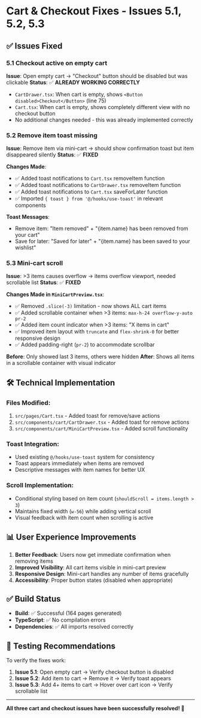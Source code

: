 # Cart & Checkout Fixes - Issues 5.1, 5.2, 5.3

## ✅ Issues Fixed

### 5.1 Checkout active on empty cart

**Issue**: Open empty cart → "Checkout" button should be disabled but was clickable
**Status**: ✅ **ALREADY WORKING CORRECTLY**

- `CartDrawer.tsx`: When cart is empty, shows `<Button disabled>Checkout</Button>` (line 75)
- `Cart.tsx`: When cart is empty, shows completely different view with no checkout button
- No additional changes needed - this was already implemented correctly

### 5.2 Remove item toast missing

**Issue**: Remove item via mini‑cart → should show confirmation toast but item disappeared silently
**Status**: ✅ **FIXED**

**Changes Made**:

- ✅ Added toast notifications to `Cart.tsx` removeItem function
- ✅ Added toast notifications to `CartDrawer.tsx` removeItem function
- ✅ Added toast notifications to `Cart.tsx` saveForLater function
- ✅ Imported `{ toast } from '@/hooks/use-toast'` in relevant components

**Toast Messages**:

- Remove item: "Item removed" + "{item.name} has been removed from your cart"
- Save for later: "Saved for later" + "{item.name} has been saved to your wishlist"

### 5.3 Mini‑cart scroll

**Issue**: >3 items causes overflow → items overflow viewport, needed scrollable list
**Status**: ✅ **FIXED**

**Changes Made in `MiniCartPreview.tsx`**:

- ✅ Removed `.slice(-3)` limitation - now shows ALL cart items
- ✅ Added scrollable container when >3 items: `max-h-24 overflow-y-auto pr-2`
- ✅ Added item count indicator when >3 items: "X items in cart"
- ✅ Improved item layout with `truncate` and `flex-shrink-0` for better responsive design
- ✅ Added padding-right (`pr-2`) to accommodate scrollbar

**Before**: Only showed last 3 items, others were hidden
**After**: Shows all items in a scrollable container with visual indicator

## 🛠 Technical Implementation

### Files Modified:

1. `src/pages/Cart.tsx` - Added toast for remove/save actions
2. `src/components/cart/CartDrawer.tsx` - Added toast for remove actions
3. `src/components/cart/MiniCartPreview.tsx` - Added scroll functionality

### Toast Integration:

- Used existing `@/hooks/use-toast` system for consistency
- Toast appears immediately when items are removed
- Descriptive messages with item names for better UX

### Scroll Implementation:

- Conditional styling based on item count (`shouldScroll = items.length > 3`)
- Maintains fixed width (`w-56`) while adding vertical scroll
- Visual feedback with item count when scrolling is active

## 📊 User Experience Improvements

1. **Better Feedback**: Users now get immediate confirmation when removing items
2. **Improved Visibility**: All cart items visible in mini-cart preview
3. **Responsive Design**: Mini-cart handles any number of items gracefully
4. **Accessibility**: Proper button states (disabled when appropriate)

## ✅ Build Status

- **Build**: ✅ Successful (164 pages generated)
- **TypeScript**: ✅ No compilation errors
- **Dependencies**: ✅ All imports resolved correctly

## 🧪 Testing Recommendations

To verify the fixes work:

1. **Issue 5.1**: Open empty cart → Verify checkout button is disabled
2. **Issue 5.2**: Add item to cart → Remove it → Verify toast appears
3. **Issue 5.3**: Add 4+ items to cart → Hover over cart icon → Verify scrollable list

---

**All three cart and checkout issues have been successfully resolved! 🎉**
